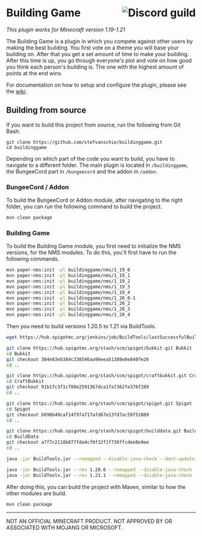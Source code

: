# Building Game <a href="https://discord.gg/5AJEGXG"><img align="right" src="https://img.shields.io/discord/389784128700153868?label=Discord%20guild" alt="Discord guild"></a>

*This plugin works for Minecraft version 1.19-1.21*

The Building Game is a plugin in which you compete against other users by making the best building. You first vote on a theme you will base your building on. After that you get a set amount of time to make your building. After this time is up, you go through everyone's plot and vote on how good you think each person's building is. The one with the highest amount of points at the end wins.

For documentation on how to setup and configure the plugin, please see the [wiki](https://github.com/stefvanschie/buildinggame/wiki).

## Building from source
If you want to build this project from source, run the following from Git Bash:

    git clone https://github.com/stefvanschie/buildinggame.git
    cd buildinggame

Depending on which part of the code you want to build, you have to navigate to a different folder. The main plugin is located in `/buildinggame`, the BungeeCord part in `/bungeecord` and the addon in `/addon`.

### BungeeCord / Addon
To build the BungeeCord or Addon module, after navigating to the right folder, you can run the following command to build the project.

```bash
mvn clean package
```

### Building Game
To build the Building Game module, you first need to initialize the NMS versions, for the NMS modules. To do this, you'll first have to run the following commands.

```bash
mvn paper-nms:init -pl buildinggame/nms/1_19_0
mvn paper-nms:init -pl buildinggame/nms/1_19_1
mvn paper-nms:init -pl buildinggame/nms/1_19_2
mvn paper-nms:init -pl buildinggame/nms/1_19_3
mvn paper-nms:init -pl buildinggame/nms/1_19_4
mvn paper-nms:init -pl buildinggame/nms/1_20_0-1
mvn paper-nms:init -pl buildinggame/nms/1_20_2
mvn paper-nms:init -pl buildinggame/nms/1_20_3
mvn paper-nms:init -pl buildinggame/nms/1_20_4
```

Then you need to build versions 1.20.5 to 1.21 via BuildTools.

```bash
wget https://hub.spigotmc.org/jenkins/job/BuildTools/lastSuccessfulBuild/artifact/target/BuildTools.jar -O BuildTools.jar

git clone https://hub.spigotmc.org/stash/scm/spigot/bukkit.git Bukkit
cd Bukkit
git checkout 304e83eb384c338546aa96eea51388e0e8407e26
cd ..

git clone https://hub.spigotmc.org/stash/scm/spigot/craftbukkit.git CraftBukkit
cd CraftBukkit
git checkout 91b1fc3f1cf89e2591367dca1fa7362fe376f289
cd ..

git clone https://hub.spigotmc.org/stash/scm/spigot/spigot.git Spigot
cd Spigot
git checkout b698b49caf14f97a717afd67e13fd7ac59f51089
cd ..

git clone https://hub.spigotmc.org/stash/scm/spigot/builddata.git BuildData
cd BuildData
git checkout a7f7c2118b877fde4cf0f32f1f730ffcdee8e9ee
cd ..

java -jar BuildTools.jar --remapped --disable-java-check --dont-update

java -jar BuildTools.jar --rev 1.20.6 --remapped --disable-java-check
java -jar BuildTools.jar --rev 1.21.1 --remapped --disable-java-check
```

After doing this, you can build the project with Maven, similar to how the other modules are build.

```bash
mvn clean package
```

---

NOT AN OFFICIAL MINECRAFT PRODUCT. NOT APPROVED BY OR ASSOCIATED WITH MOJANG OR MICROSOFT.
